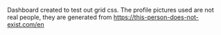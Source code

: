 Dashboard created to test out grid css. The profile pictures used are not real people, they are generated from https://this-person-does-not-exist.com/en
